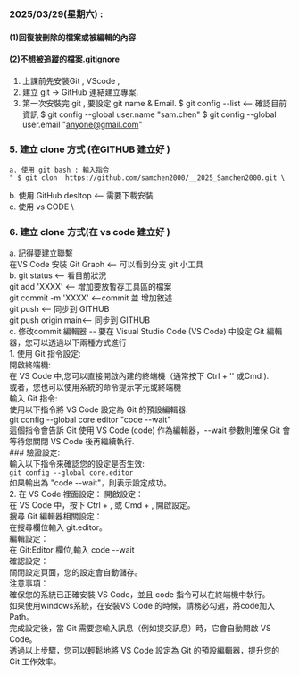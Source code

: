 ### 2025/03/29(星期六) : 
#### (1)回復被刪除的檔案或被編輯的內容 
#### (2)不想被追蹤的檔案.gitignore

1. 上課前先安裝Git , VScode  , 
2. 建立 git -> GitHub 連結建立專案.
3. 第一次安裝完 git , 要設定 git name & Email.
   $ git config --list  <-- 確認目前資訊
   $ git config --global user.name "sam.chen"
   $ git config --global user.email "anyone@gmail.com"
### 5. 建立 clone 方式 (在GITHUB 建立好 )
    a. 使用 git bash : 輸入指令 
    " $ git clon  https://github.com/samchen2000/__2025_Samchen2000.git \
   b. 使用 GitHub desltop <-- 需要下載安裝 \
   c. 使用 vs CODE \
### 6. 建立 clone 方式(在 vs code 建立好 ) 
   a. 記得要建立聯繫 \
      在VS Code 安裝 Git Graph <-- 可以看到分支 git 小工具 \
   b. git status <-- 看目前狀況 \
      git add 'XXXX' <-- 增加要放暫存工具區的檔案 \
      git commit -m 'XXXX' <--commit 並 增加敘述 \
      git push <-- 同步到 GITHUB \
      git push origin main<-- 同步到 GITHUB \
   c. 修改commit 編輯器 
     -- 要在 Visual Studio Code (VS Code) 中設定 Git 編輯器，您可以透過以下兩種方式進行  \
      1. 使用 Git 指令設定: \
         開啟終端機: \
         在 VS Code 中,您可以直接開啟內建的終端機（通常按下 Ctrl + '\'  或Cmd ). \
         或者，您也可以使用系統的命令提示字元或終端機 \
         輸入 Git 指令: \
         使用以下指令將 VS Code 設定為 Git 的預設編輯器: \
         git config --global core.editor "code --wait" \
         這個指令會告訴 Git 使用 VS Code (code) 作為編輯器，--wait 參數則確保 Git 會等待您關閉 VS 
         Code 後再繼續執行. \
            ### 驗證設定: \
         輸入以下指令來確認您的設定是否生效: \
         `git config --global core.editor` \
         如果輸出為 "code --wait"，則表示設定成功。 \
      2. 在 VS Code 裡面設定：
         開啟設定：\
         在 VS Code 中，按下 Ctrl + , 或 Cmd + , 開啟設定。 \
         搜尋 Git 編輯器相關設定： \
         在搜尋欄位輸入 git.editor。 \
         編輯設定： \
         在 Git:Editor 欄位,輸入 code --wait \
         確認設定： \
         關閉設定頁面，您的設定會自動儲存。 \
         注意事項： \
         確保您的系統已正確安裝 VS Code，並且 code 指令可以在終端機中執行。 \
         如果使用windows系統，在安裝VS Code 的時候，請務必勾選，將code加入Path。 \
         完成設定後，當 Git 需要您輸入訊息（例如提交訊息）時，它會自動開啟 VS Code。 \
         透過以上步驟，您可以輕鬆地將 VS Code 設定為 Git 的預設編輯器，提升您的 Git 工作效率。 


